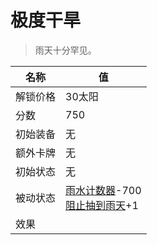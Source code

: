 # 极度干旱  
> 雨天十分罕见。  
  
名称  |  值  
----  |  ----  
解锁价格  |  30太阳  
分数  |  750  
初始装备  |  无  
额外卡牌  |  无  
初始状态  |  无  
被动状态  |  [雨水计数器](RainCounter.md)-700<br>[阻止抽到雨天](RainKiller.md)+1  
效果  |    
